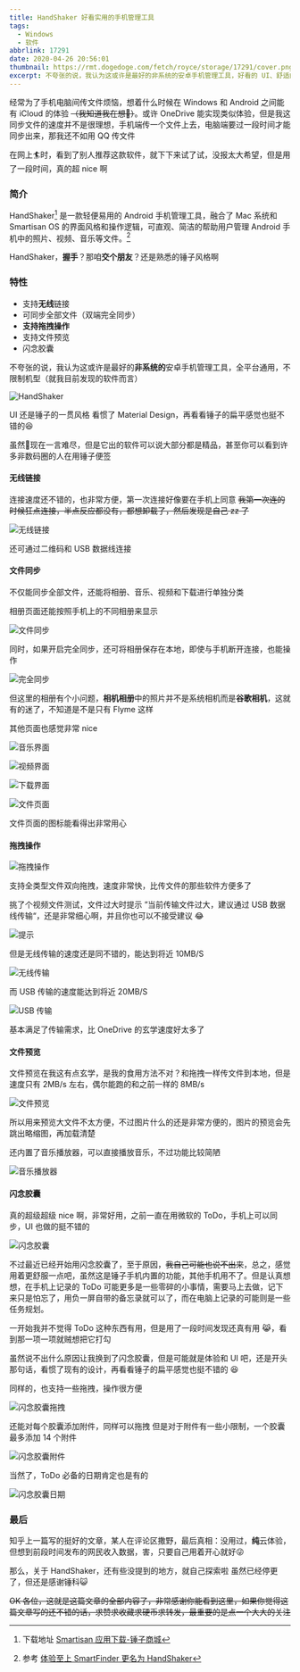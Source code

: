 ```yaml
---
title: HandShaker 好看实用的手机管理工具
tags:
  - Windows
  - 软件
abbrlink: 17291
date: 2020-04-26 20:56:01
thumbnail: https://rmt.dogedoge.com/fetch/royce/storage/17291/cover.png?fmt=webp&h=350&w=800
excerpt: 不夸张的说，我认为这或许是最好的非系统的安卓手机管理工具，好看的 UI、舒适的体验，至少我目前还没有找到一个既免费又有与之相同体验的软件
---
```


经常为了手机电脑间传文件烦恼，想着什么时候在 Windows 和 Android 之间能有 iCloud 的体验 ~~（我知道我在想:peach:）~~。或许 OneDrive 能实现类似体验，但是我这同步文件的速度并不是很理想，手机端传一个文件上去，电脑端要过一段时间才能同步出来，那我还不如用 QQ 传文件

在网上:surfer:时，看到了别人推荐这款软件，就下下来试了试，没报太大希望，但是用了一段时间，真的超 nice 啊

### 简介

HandShaker[^1] 是一款轻便易用的 Android 手机管理工具，融合了 Mac 系统和 Smartisan OS 的界面风格和操作逻辑，可直观、简洁的帮助用户管理 Android 手机中的照片、视频、音乐等文件。[^2]

HandShaker，**握手**？那咱**交个朋友**？还是熟悉的锤子风格啊

### 特性

- 支持**无线**链接
- 可同步全部文件（双端完全同步）
- **支持拖拽操作**
- 支持文件预览
- 闪念胶囊

不夸张的说，我认为这或许是最好的**非系统的**安卓手机管理工具，全平台通用，不限制机型（就我目前发现的软件而言）

![HandShaker](https://rmt.dogedoge.com/fetch/royce/storage/17291/01.png?w=1280&fmt=webp)

UI 还是锤子的一贯风格
看惯了 Material Design，再看看锤子的扁平感觉也挺不错的:laughing:

虽然:hammer:现在一言难尽，但是它出的软件可以说大部分都是精品，甚至你可以看到许多非数码圈的人在用锤子便签

#### 无线链接

连接速度还不错的，也非常方便，第一次连接好像要在手机上同意
~~我第一次连的时候狂点连接，半点反应都没有，都想卸载了，然后发现是自己 zz 了~~

![无线链接](https://rmt.dogedoge.com/fetch/royce/storage/17291/02.gif?w=1280)

还可通过二维码和 USB 数据线连接

#### 文件同步

不仅能同步全部文件，还能将相册、音乐、视频和下载进行单独分类

相册页面还能按照手机上的不同相册来显示

![文件同步](https://rmt.dogedoge.com/fetch/royce/storage/17291/03.png?w=1280&fmt=webp)

同时，如果开启完全同步，还可将相册保存在本地，即使与手机断开连接，也能操作

![完全同步](https://rmt.dogedoge.com/fetch/royce/storage/17291/04.png?w=1280&fmt=webp)

但这里的相册有个小问题，**相机相册**中的照片并不是系统相机而是**谷歌相机**，这就有的迷了，不知道是不是只有 Flyme 这样

其他页面也感觉非常 nice

![音乐界面](https://rmt.dogedoge.com/fetch/royce/storage/17291/05.png?w=1280&fmt=webp)

![视频界面](https://rmt.dogedoge.com/fetch/royce/storage/17291/06.png?w=1280&fmt=webp)

![下载界面](https://rmt.dogedoge.com/fetch/royce/storage/17291/07.png?w=1280&fmt=webp)

![文件页面](https://rmt.dogedoge.com/fetch/royce/storage/17291/08.png?w=1280&fmt=webp)

文件页面的图标能看得出非常用心

#### 拖拽操作

![拖拽操作](https://rmt.dogedoge.com/fetch/royce/storage/17291/09.gif?w=1280)

支持全类型文件双向拖拽，速度非常快，比传文件的那些软件方便多了

挑了个视频文件测试，文件过大时提示 ”当前传输文件过大，建议通过 USB 数据线传输“，还是非常细心啊，并且你也可以不接受建议 :joy:

![提示](https://rmt.dogedoge.com/fetch/royce/storage/17291/10.png?w=1280&fmt=webp)

但是无线传输的速度还是同不错的，能达到将近 10MB/S

![无线传输](https://rmt.dogedoge.com/fetch/royce/storage/17291/11.png?w=1280&fmt=webp)

而 USB 传输的速度能达到将近 20MB/S

![USB 传输](https://rmt.dogedoge.com/fetch/royce/storage/17291/12.png?w=1280&fmt=webp)

基本满足了传输需求，比 OneDrive 的玄学速度好太多了

#### 文件预览

文件预览在我这有点玄学，是我的食用方法不对？和拖拽一样传文件到本地，但是速度只有 2MB/s 左右，偶尔能跑的和之前一样的 8MB/s

![文件预览](https://rmt.dogedoge.com/fetch/royce/storage/17291/13.png?w=1280&fmt=webp)

所以用来预览大文件不太方便，不过图片什么的还是非常方便的，图片的预览会先跳出略缩图，再加载清楚

还内置了音乐播放器，可以直接播放音乐，不过功能比较简陋

![音乐播放器](https://rmt.dogedoge.com/fetch/royce/storage/17291/14.png?w=1280&fmt=webp)

#### 闪念胶囊

真的超级超级 nice 啊，非常好用，之前一直在用微软的 ToDo，手机上可以同步，UI 也做的挺不错的

![闪念胶囊](https://rmt.dogedoge.com/fetch/royce/storage/17291/15.png?w=1280&fmt=webp)

不过最近已经开始用闪念胶囊了，至于原因，~~我自己可能也说不出来~~，总之，感觉用着更舒服一点吧，虽然这是锤子手机内置的功能，其他手机用不了。但是认真想想，在手机上记录的 ToDo 可能更多是一些零碎的小事情，需要马上去做，记下来只是怕忘了，用负一屏自带的备忘录就可以了，而在电脑上记录的可能则是一些任务规划。

一开始我并不觉得 ToDo 这种东西有用，但是用了一段时间发现还真有用 :joy_cat:，看到那一项一项就贼想把它打勾

虽然说不出什么原因让我换到了闪念胶囊，但是可能就是体验和 UI 吧，还是开头那句话，看惯了现有的设计，再看看锤子的扁平感觉也挺不错的 :laughing:

同样的，也支持一些拖拽，操作很方便

![闪念胶囊拖拽](https://rmt.dogedoge.com/fetch/royce/storage/17291/16.gif?w=1280)

还能对每个胶囊添加附件，同样可以拖拽
但是对于附件有一些小限制，一个胶囊最多添加 14 个附件

![闪念胶囊附件](https://rmt.dogedoge.com/fetch/royce/storage/17291/17.gif?w=1280)

当然了，ToDo 必备的日期肯定也是有的

![闪念胶囊日期](https://rmt.dogedoge.com/fetch/royce/storage/17291/18.png?w=1280&fmt=webp)

### 最后

知乎上一篇写的挺好的文章，某人在评论区撒野，最后真相：没用过，**纯**云体验，但想到前段时间发布的网民收入数据，害，只要自己用着开心就好:stuck_out_tongue_winking_eye:

那么，关于 HandShaker，还有些没提到的地方，就自己探索啦
虽然已经停更了，但还是感谢锤科:smiley_cat:

~~OK 各位，这就是这篇文章的全部内容了，非常感谢你能看到这里，如果你觉得这篇文章写的还不错的话，求赞求收藏求硬币求转发，最重要的是点一个大大的关注~~

[^1]: 下载地址 [Smartisan 应用下载-锤子商城](https://www.smartisan.com/apps/#/handshaker)
[^2]: 参考 [体验至上 SmartFinder 更名为 HandShaker](http://www.cnmo.com/news/551241.html)
